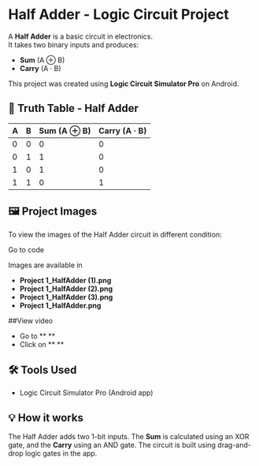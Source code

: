 # Half Adder - Logic Circuit Project

A **Half Adder** is a basic circuit in electronics.  
It takes two binary inputs and produces:
- **Sum** (A ⊕ B)
- **Carry** (A · B)

This project was created using **Logic Circuit Simulator Pro** on Android.

## 🧮 Truth Table - Half Adder

| A | B | Sum (A ⊕ B) | Carry (A · B) |
|---|---|--------------|----------------|
| 0 | 0 |      0       |       0        |
| 0 | 1 |      1       |       0        |
| 1 | 0 |      1       |       0        |
| 1 | 1 |      0       |       1        |

## 🖼️ Project Images

To view the images of the Half Adder circuit in different condition:

Go to code

Images are available in 

- **Project 1_HalfAdder (1).png**
- **Project 1_HalfAdder (2).png**
- **Project 1_HalfAdder (3).png**
- **Project 1_HalfAdder.png**

##View video 

- Go to ** **
- Click on ** **


## 🛠 Tools Used

- Logic Circuit Simulator Pro (Android app)

## 💡 How it works

The Half Adder adds two 1-bit inputs. The **Sum** is calculated using an XOR gate, and the **Carry** using an AND gate. The circuit is built using drag-and-drop logic gates in the app.
